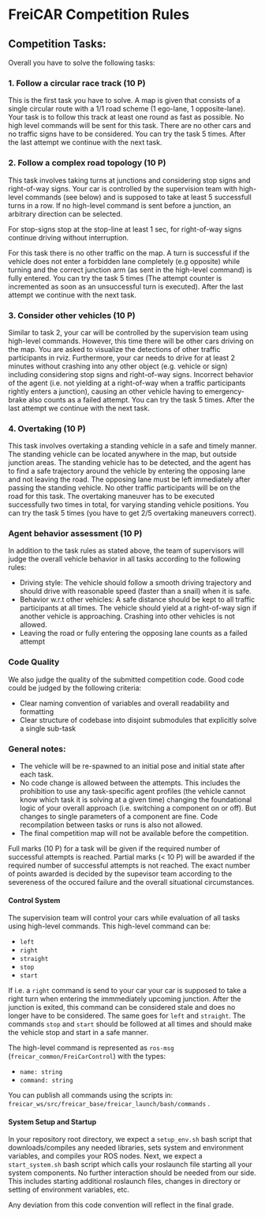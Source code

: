  # FreiCAR Competition Rules

## Competition Tasks:
Overall you have to solve the following tasks:

### 1. Follow a circular race track (10 P)
This is the first task you have to solve. A map is given that consists of a single circular route with a 1/1 road scheme (1 ego-lane, 1 opposite-lane).
Your task is to follow this track at least one round as fast as possible. No high level commands will be sent for this task. There are no other cars and no traffic signs have to be considered. You can try the task 5 times. After the last attempt we continue with the next task.

### 2. Follow a complex road topology (10 P)
This task involves taking turns at junctions and considering stop signs and right-of-way signs. Your car is controlled by the supervision team with high-level commands (see below) and is supposed to take at least 5 successfull turns in a row. If no high-level command is sent before a junction, an arbitrary direction can be selected.

For stop-signs stop at the stop-line at least 1 sec, for right-of-way signs continue driving without interruption.

For this task there is no other traffic on the map.
A turn is successful if the vehicle does not enter a forbidden lane completely (e.g opposite) while turning and the correct junction arm (as sent in the high-level command) is fully entered. 
You can try the task 5 times (The attempt counter is incremented as soon as an unsuccessful turn is executed). After the last attempt we continue with the next task.

### 3. Consider other vehicles (10 P)
Similar to task 2, your car will be controlled by the supervision team using high-level commands. However, this time there will be other cars driving on the map.
You are asked to visualize the detections of other traffic participants in rviz. Furthermore, your car needs to drive for at least 2 minutes without crashing into any other object (e.g. vehicle or sign) including considering stop signs and right-of-way signs. Incorrect behavior of the agent (i.e. not yielding at a right-of-way when a traffic participants rightly enters a junction), causing an other vehicle having to emergency-brake also counts as a failed attempt.
You can try the task 5 times. After the last attempt we continue with the next task.

### 4. Overtaking (10 P)

This task involves overtaking a standing vehicle in a safe and timely manner. The standing vehicle can be located anywhere in the map, but outside junction areas. The standing vehicle has to be detected, and the agent has to find a safe trajectory around the vehicle by entering the opposing lane and not leaving the road. The opposing lane must be left immediately after passing the standing vehicle. No other traffic participants will be on the road for this task. The overtaking maneuver has to be executed successfully two times in total, for varying standing vehicle positions.
You can try the task 5 times (you have to get 2/5 overtaking maneuvers correct).


### Agent behavior assessment (10 P)

In addition to the task rules as stated above, the team of supervisors will judge the overall vehicle behavior in all tasks according to the following rules:

- Driving style: The vehicle should follow a smooth driving trajectory and should drive with reasonable speed (faster than a snail) when it is safe.
- Behavior w.r.t other vehicles: A safe distance should be kept to all traffic participants at all times. The vehicle should yield at a right-of-way sign if another vehicle is approaching. Crashing into other vehicles is not allowed.
- Leaving the road or fully entering the opposing lane counts as a failed attempt

### Code Quality

We also judge the quality of the submitted competition code. Good code could be judged by the following criteria:
- Clear naming convention of variables and overall readability and formatting
- Clear structure of codebase into disjoint submodules that explicitly solve a single sub-task


### General notes:


- The vehicle will be re-spawned to an initial pose and initial state after each task.
- No code change is allowed between the attempts. This includes the prohibition to use any task-specific agent profiles (the vehicle cannot know which task it is solving at a given time) changing the foundational logic of your overall approach (i.e. switching a component on or off). But changes to single parameters of a component are fine. Code recompilation between tasks or runs is also not allowed.
- The final competition map will not be available before the competition. 

Full marks (10 P) for a task will be given if the required number of successful attempts is reached. Partial marks (< 10 P) will be awarded if the required number of successful attempts is not reached. The exact number of points awarded is decided by the supevisor team according to the severeness of the occured failure and the overall situational circumstances.

#### Control System
The supervision team will control your cars while evaluation of all tasks using high-level commands. 
This high-level command can be:
 
 - `left`
 - `right`
 - `straight`
 - `stop`
 - `start`
 
If i.e. a `right` command is send to your car your car is supposed to take a right turn when entering the immmediately upcoming junction. After the junction is exited, this command can be considered stale and does no longer have to be considered. The same goes for `left` and `straight`. The commands `stop` and `start` should be followed at all times and should make the vehicle stop and start in a safe manner.

The high-level command is represented as `ros-msg` (`freicar_common/FreiCarControl`) with the types:

- `name: string`
- `command: string`

You can publish all commands using the scripts in: ```freicar_ws/src/freicar_base/freicar_launch/bash/commands``` .


#### System Setup and Startup

In your repository root directory, we expect a `setup_env.sh` bash script that downloads/compiles any needed libraries, sets system and environment variables, and compiles your ROS nodes. Next, we expect a  `start_system.sh` bash script which calls your roslaunch file starting all your system components. No further interaction should be needed from our side. This includes starting additional roslaunch files, changes in directory or setting of environment variables, etc.

Any deviation from this code convention will reflect in the final grade. 

